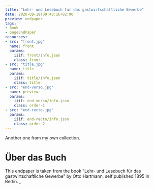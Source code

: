 ```yaml
---
title: "Lehr- und Lesebuch für das gastwirtschaftliche Gewerbe"
date: 2020-09-18T09:48:16+02:00
preview: endpaper
tags:
- Book
- pageEndPaper
resources:
- src: "front.jpg"
  name: front
  params:
    iiif: front/info.json
    class: front
- src: "title.jpg"
  name: title
  params:
    iiif: title/info.json
    class: title
- src: "end-verso.jpg"
  name: preview
  params:
    iiif: end-verso/info.json
    class: order-1
- src: "end-recto.jpg"
  params:
    iiif: end-recto/info.json
    class: order-2
---
```


Another one from my own collection.

# Über das Buch

This endpaper is taken from the book "Lehr- und Lesebuch für das gastwirtschaftliche Gewerbe" by Otto Hartmann, self published 1895 in Berlin. <a class="worldcat" href="http://www.worldcat.org/oclc/250697635">&nbsp;</a>
